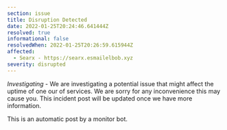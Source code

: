 ```yaml
---
section: issue
title: Disruption Detected
date: 2022-01-25T20:24:46.641444Z
resolved: true
informational: false
resolvedWhen: 2022-01-25T20:26:59.615944Z
affected:
  - Searx - https://searx.esmailelbob.xyz
severity: disrupted
---
```

*Investigating* - We are investigating a potential issue that might affect the uptime of one our of services. We are sorry for any inconvenience this may cause you. This incident post will be updated once we have more information.

This is an automatic post by a monitor bot.
        